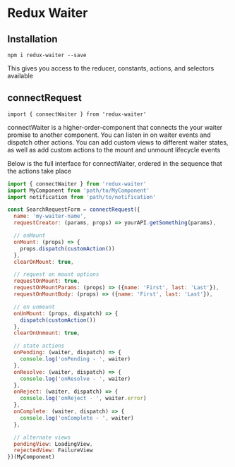 # Redux Waiter

## Installation

`npm i redux-waiter --save`

This gives you access to the reducer, constants, actions, and selectors available

## connectRequest

`import { connectWaiter } from 'redux-waiter'`

connectWaiter is a higher-order-component that connects the your waiter
promise to another component.
You can listen in on waiter events and dispatch other actions.  You can add
custom views to different waiter states,
as well as add custom actions to the mount and unmount lifecycle events

Below is the full interface for connectWaiter, ordered in the sequence that the actions take place

```javascript
import { connectWaiter } from 'redux-waiter'
import MyComponent from 'path/to/MyComponent'
import notification from 'path/to/notification'

const SearchRequestForm = connectRequest({
  name: 'my-waiter-name',
  requestCreator: (params, props) => yourAPI.getSomething(params),

  // onMount
  onMount: (props) => {
    props.dispatch(customAction())
  },
  clearOnMount: true,

  // request on mount options
  requestOnMount: true,
  requestOnMountParams: (props) => ({name: 'First', last: 'Last'}),
  requestOnMountBody: (props) => ({name: 'First', last: 'Last'}),

  // on unmount
  onUnMount: (props, dispatch) => {
    dispatch(customAction())
  },
  clearOnUnmount: true,

  // state actions
  onPending: (waiter, dispatch) => {
    console.log('onPending - ', waiter)
  },
  onResolve: (waiter, dispatch) => {
    console.log('onResolve - ', waiter)
  },
  onReject: (waiter, dispatch) => {
    console.log('onReject - ', waiter.error)
  },
  onComplete: (waiter, dispatch) => {
    console.log('onComplete - ', waiter)
  },

  // alternate views
  pendingView: LoadingView,
  rejectedView: FailureView
})(MyComponent)

```
